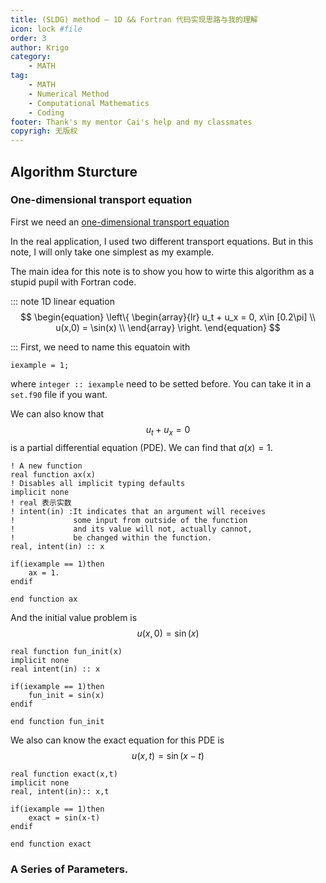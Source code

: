 ```yaml
---
title: (SLDG) method — 1D && Fortran 代码实现思路与我的理解
icon: lock #file
order: 3
author: Krigo
category:
    - MATH
tag: 
    - MATH
    - Numerical Method
    - Computational Mathematics
    - Coding
footer: Thank's my mentor Cai's help and my classmates
copyrigh: 无版权
---
```


## Algorithm Sturcture

### One-dimensional transport equation

First we need an [one-dimensional transport equation](./1d_SLDG.md#one-dimensional-transport-equation) 

In the real application, I used two different transport equations. But in this note, I will only take one simplest as my example.

The main idea for this note is to show you how to wirte this algorithm as a stupid pupil with Fortran code.

::: note 1D linear equation
$$
\begin{equation}
\left\{
    \begin{array}{lr}
        u_t + u_x = 0, x\in [0.2\pi] \\
        u(x,0) = \sin(x) \\
    \end{array}
\right.
\end{equation}
$$

:::
First, we need to name this equatoin with
```Fortran
iexample = 1;
```
where `integer :: iexample` need to be setted before. You can take it in a `set.f90` file if you want.

We can also know that 
$$
\begin{equation}
    u_t + u_x = 0
\end{equation}
$$
is a partial differential equation (PDE). We can find that $a(x) = 1$.
```Fortran
! A new function
real function ax(x)
! Disables all implicit typing defaults
implicit none 
! real 表示实数
! intent(in) :It indicates that an argument will receives 
!             some input from outside of the function 
!             and its value will not, actually cannot, 
!             be changed within the function.
real, intent(in) :: x 

if(iexample == 1)then
    ax = 1.
endif

end function ax
```

And the initial value problem is
$$
\begin{equation}
    u(x,0) = \sin(x)
\end{equation}
$$
```Fortran
real function fun_init(x)
implicit none
real intent(in) :: x

if(iexample == 1)then
    fun_init = sin(x)
endif

end function fun_init
```
We also can know the exact equation for this PDE is
$$
\begin{equation}
    u(x,t) = \sin(x-t)
\end{equation}
$$
```Fortran
real function exact(x,t)
implicit none
real, intent(in):: x,t

if(iexample == 1)then
    exact = sin(x-t)
endif

end function exact
```

### A Series of Parameters.





